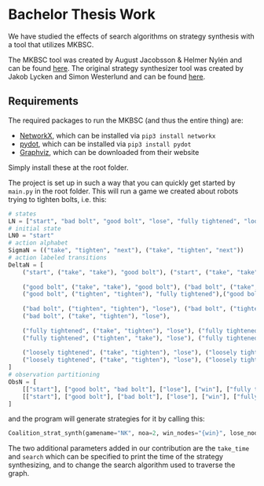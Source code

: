 # Bachelor Thesis Work
We have studied the effects of search algorithms on strategy synthesis with a tool that utilizes MKBSC.

The MKBSC tool was created by August Jacobsson & Helmer Nylén and can be found [here](https://github.com/HelmerNylen/mkbsc).
The original strategy synthesizer tool was created by Jakob Lycken and Simon Westerlund and can be found [here](https://github.com/JakobLycken/strategysynthesiser).

## Requirements
The required packages to run the MKBSC (and thus the entire thing) are:
- [NetworkX](https://networkx.github.io/), which can be installed via `pip3 install networkx`
- [pydot](https://github.com/erocarrera/pydot), which can be installed via `pip3 install pydot`
- [Graphviz](https://www.graphviz.org/), which can be downloaded from their website

Simply install these at the root folder.

The project is set up in such a way that you can quickly get started by `main.py` in the root folder. This will run a game we created about robots trying to tighten bolts, i.e. this: 

```python
# states
LN = ["start", "bad bolt", "good bolt", "lose", "fully tightened", "loosely tightened", "win"]
# initial state
LN0 = "start"
# action alphabet
SigmaN = (("take", "tighten", "next"), ("take", "tighten", "next"))
# action labeled transitions
DeltaN = [
    ("start", ("take", "take"), "good bolt"), ("start", ("take", "take"), "bad bolt"),
    
    ("good bolt", ("take", "take"), "good bolt"), ("bad bolt", ("take", "take"), "good bolt"),
    ("good bolt", ("tighten", "tighten"), "fully tightened"),("good bolt", ("tighten", "tighten"), "loosely tightened"),
    
    ("bad bolt", ("tighten", "tighten"), "lose"), ("bad bolt", ("tighten", "take"), "lose"),
    ("bad bolt", ("take", "tighten"), "lose"), 
    
    ("fully tightened", ("take", "tighten"), "lose"), ("fully tightened", ("next", "next"), "win"),
    ("fully tightened", ("tighten", "take"), "lose"), ("fully tightened", ("tighten", "tighten"), "fully tightened"), 
    
    ("loosely tightened", ("take", "tighten"), "lose"), ("loosely tightened", ("tighten", "tighten"), "fully tightened"),
    ("loosely tightened", ("take", "tighten"), "lose"), ("loosely tightened", ("next", "next"), "lose")
]
# observation partitioning
ObsN = [
    [["start"], ["good bolt", "bad bolt"], ["lose"], ["win"], ["fully tightened"], ["loosely tightened"]],
    [["start"], ["good bolt"], ["bad bolt"], ["lose"], ["win"], ["fully tightened", "loosely tightened"]]
]
```

and the program will generate strategies for it by calling this: 
```python
Coalition_strat_synth(gamename="NK", noa=2, win_nodes="{win}", lose_nodes="{lose}", start_nodes="{start}", take_time = True, search= "")
```

The two additional parameters added in our contribution are the ``take_time`` and ``search`` which can be specified to print the time of the strategy synthesizing, and to change the search algorithm used to traverse the graph.


